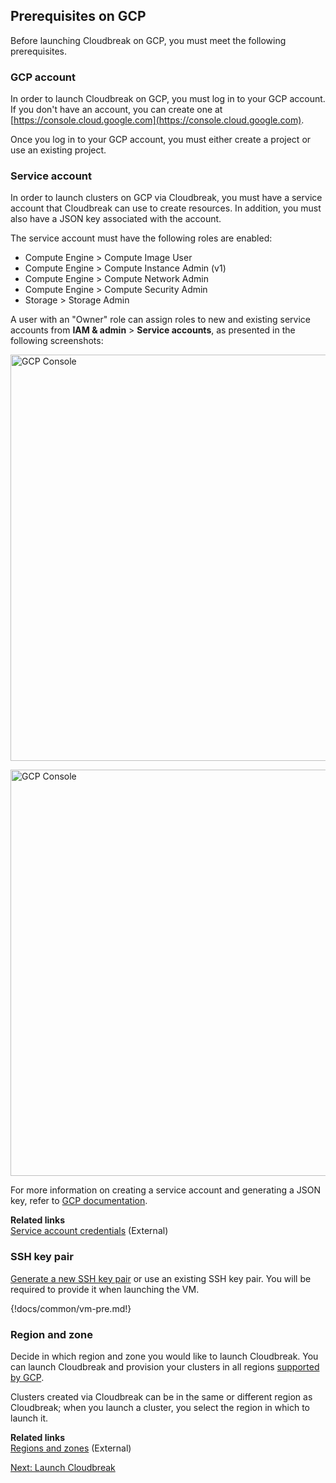 ## Prerequisites on GCP 

Before launching Cloudbreak on GCP, you must meet the following prerequisites.

### GCP account 

In order to launch Cloudbreak on GCP, you must log in to your GCP account. If you don't have an account, you can create one at [https://console.cloud.google.com](https://console.cloud.google.com).

Once you log in to your GCP account, you must either create a project or use an existing project. 

### Service account

In order to launch clusters on GCP via Cloudbreak, you must have a service account that Cloudbreak can use to create resources. In addition, you must also have a JSON key associated with the account. 

The service account must have the following roles are enabled:

* Compute Engine > Compute Image User   
* Compute Engine > Compute Instance Admin (v1)  
* Compute Engine > Compute Network Admin  
* Compute Engine > Compute Security Admin  
* Storage > Storage Admin 
    
A user with an "Owner" role can assign roles to new and existing service accounts from **IAM & admin** > **Service accounts**, as presented in the following screenshots: 

<a href="../images/cb_gcp-iam.png" target="_blank" title="click to enlarge"><img src="../images/cb_gcp-iam.png" width="650" title="GCP Console"></a> 

<a href="../images/cb_gcp-iam2.png" target="_blank" title="click to enlarge"><img src="../images/cb_gcp-iam2.png" width="650" title="GCP Console"></a> 

For more information on creating a service account and generating a JSON key, refer to [GCP documentation](https://cloud.google.com/storage/docs/authentication#service_accounts). 

**Related links**  
[Service account credentials](https://cloud.google.com/storage/docs/authentication#service_accounts) (External) 

### SSH key pair 

[Generate a new SSH key pair](faq.md#generate-ssh-key-pair) or use an existing SSH key pair. You will be required to provide it when launching the VM. 

{!docs/common/vm-pre.md!}

### Region and zone 

Decide in which region and zone you would like to launch Cloudbreak. You can launch Cloudbreak and provision your clusters in all regions [supported by GCP](https://cloud.google.com/compute/docs/regions-zones/regions-zones).  

Clusters created via Cloudbreak can be in the same or different region as Cloudbreak; when you launch a cluster, you select the region in which to launch it. 

**Related links**  
[Regions and zones](https://cloud.google.com/compute/docs/regions-zones/) (External) 


<div class="next">
<a href="../gcp-launch/index.html">Next: Launch Cloudbreak</a>
</div>


